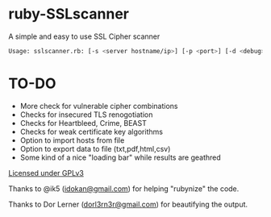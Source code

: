 ruby-SSLscanner
===============

A simple and easy to use SSL Cipher scanner


```bash
Usage: sslscanner.rb: [-s <server hostname/ip>] [-p <port>] [-d <debug>] [-c <certificate information>]
```
TO-DO
=============
* More check for vulnerable cipher combinations
* Checks for insecured TLS renogotiation
* Checks for Heartbleed, Crime, BEAST
* Checks for weak certificate key algorithms
* Option to import hosts from file
* Option to export data to file (txt,pdf,html,csv)
* Some kind of a nice "loading bar" while results are geathred


[Licensed under GPLv3](license.txt)

Thanks to @ik5 (idokan@gmail.com) for helping "rubynize" the code.

Thanks to Dor Lerner (dorl3rn3r@gmail.com) for beautifying the output.
